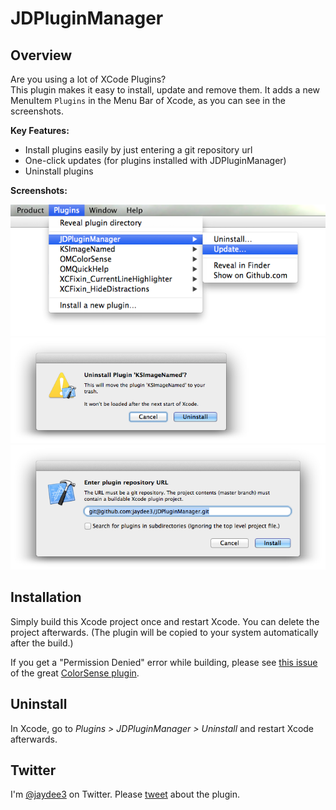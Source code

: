 # JDPluginManager

## Overview

Are you using a lot of XCode Plugins?  
This plugin makes it easy to install, update and remove them. It adds a new MenuItem `Plugins` in the Menu Bar of Xcode, as you can see in the screenshots.

**Key Features:**

- Install plugins easily by just entering a git repository url
- One-click updates (for plugins installed with JDPluginManager)
- Uninstall plugins

**Screenshots:**

![Screenshot](assets/screenshot1.png "Menu Screenshot")
![Screenshot](assets/screenshot2.png "Uninstall Screenshot")
![Screenshot](assets/screenshot3.png "Installation Screenshot")

## Installation

Simply build this Xcode project once and restart Xcode. You can delete the project afterwards. (The plugin will be copied to your system automatically after the build.)

If you get a "Permission Denied" error while building, please see [this issue](https://github.com/omz/ColorSense-for-Xcode/issues/1) of the great [ColorSense plugin](https://github.com/omz/ColorSense-for-Xcode/).


## Uninstall

In Xcode, go to *Plugins > JDPluginManager > Uninstall* and restart Xcode afterwards.

## Twitter

I'm [@jaydee3](http://twitter.com/jaydee3) on Twitter. Please [tweet](https://twitter.com/intent/tweet?button_hashtag=JDPluginManager&text=This%20plugin%20manages%20Xcode%20plugins!%20Easy%20installing%20and%20uninstalling%20for%20plugins!%20https%3A%2F%2Fgithub.com%2Fjaydee3%2FJDPluginManager&via=jaydee3) about the plugin. 